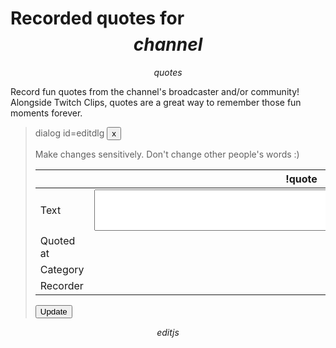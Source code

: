 # Recorded quotes for $$channel$$

$$quotes$$

Record fun quotes from the channel's broadcaster and/or community! Alongside
Twitch Clips, quotes are a great way to remember those fun moments forever.

> dialog id=editdlg
> <button type=button class=dialog_cancel>x</button>
>
> Make changes sensitively. Don't change other people's words :)
>
> &nbsp;    | !quote <span id=idx></span>
> ----------|-----------
> Text      | <textarea id=text rows=4 cols=80></textarea>
> Quoted at | <span id=timestamp></span>
> Category  | <span id=category></span>
> Recorder  | <span id=recorder></span>
>
> <button type=button id=update>Update</button>

$$editjs$$
